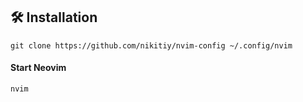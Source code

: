 ## 🛠️ Installation

```shell
git clone https://github.com/nikitiy/nvim-config ~/.config/nvim
```

#### Start Neovim

```shell
nvim
```
